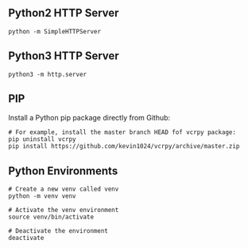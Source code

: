 ## Python2 HTTP Server

`python -m SimpleHTTPServer`

## Python3 HTTP Server

`python3 -m http.server`

## PIP

Install a Python pip package directly from Github:

```
# For example, install the master branch HEAD fof vcrpy package:
pip uninstall vcrpy
pip install https://github.com/kevin1024/vcrpy/archive/master.zip
```

## Python Environments

```
# Create a new venv called venv
python -m venv venv

# Activate the venv environment
source venv/bin/activate

# Deactivate the environment
deactivate
```
